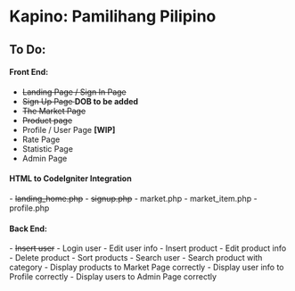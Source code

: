 # Kapino: Pamilihang Pilipino
## To Do: ##
<h4>Front End:</h4>

 - <strike>Landing Page / Sign In Page</strike>
 - <strike>Sign Up Page </strike> <strong>DOB to be added</strong>
 - <strike>The Market Page</strike>
 - <strike>Product page</strike>
 - Profile / User Page <strong>[WIP]</strong>
 - Rate Page
 - Statistic Page 
 - Admin Page

<h4>HTML to CodeIgniter Integration</h4>
- <strike>landing_home.php</strike>
- <strike>signup.php</strike>
- market.php
- market_item.php
- profile.php

<h4>Back End:</h4>
- <strike>Insert user</strike>
- Login user
- Edit user info
- Insert product
- Edit product info
- Delete product
- Sort products
- Search user
- Search product with category
- Display products to Market Page correctly
- Display user info to Profile correctly
- Display users to Admin Page correctly
